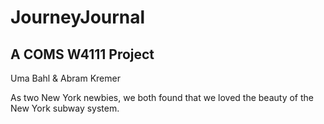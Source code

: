 # JourneyJournal
## A COMS W4111 Project
Uma Bahl & Abram Kremer

As two New York newbies, we both found that we loved the beauty of the New York subway system. 
